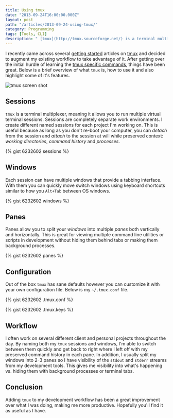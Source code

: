 ```yaml
---
title: Using tmux
date: "2013-09-24T16:00:00.000Z"
layout: post
path: "/articles/2013-09-24-using-tmux/"
category: Programming
tags: [Tools, CLI]
description: " [tmux](http://tmux.sourceforge.net/) is a terminal multiplexer, meaning it allows you to run multiple terminal _sessions_, each composed of _windows_ which can be split both vertically and horizontally into _panes_."
---
```


I recently came across several [getting started][1] articles on [tmux][2] and decided to augment my existing workflow to take advantage of it. After getting over the initial hurdle of learning the [tmux specific commands][3], things have been great. Below is a brief overview of what `tmux` is, how to use it and also highlight some of it's&nbsp;features.

![tmux screen shot](tmux-screen-shot.png)

## Sessions

`tmux` is a terminal multiplexer, meaning it allows you to run multiple virtual terminal sessions. Sessions are completely separate work environments. I create different named sessions for each project I'm working on. This is useful because as long as you don't re-boot your computer, you can _detach_ from the session and _attach_ to the session at will while preserved context: _working directories_, _command history_ and&nbsp;_processes_.

{% gist 6232602 sessions %}

## Windows

Each session can have multiple windows that provide a tabbing interface. With them you can quickly move switch windows using keyboard shortcuts similar to how you `Alt+Tab` between OS&nbsp;windows.

{% gist 6232602 windows %}

## Panes

Panes allow you to split your _windows_ into multiple _panes_ both vertically and horizontally. This is great for viewing multiple command line utilities or scripts in development without hiding them behind tabs or making them background&nbsp;processes.

{% gist 6232602 panes %}

## Configuration

Out of the box `tmux` has sane defaults however you can customize it with your own configuration file. Below is my `~/.tmux.conf`&nbsp;file.

{% gist 6232602 .tmux.conf %}

{% gist 6232602 .tmux.keys %}

## Workflow

I often work on several different client and personal projects throughout the day. By naming both my `tmux` sessions and windows, I'm able to switch between them quickly and get back to right where I left off with my preserved command history in each pane. In addition, I usually split my windows into 2-3 panes so I have visibility of the `stdout` and `stderr` streams from my development tools. This gives me visibility into what's happening vs. hiding them with background processes or terminal&nbsp;tabs.

## Conclusion

Adding `tmux` to my development workflow has been a great improvement over what I was doing, making me more productive. Hopefully you'll find it as useful as I&nbsp;have.

[1]:https://www.google.com/webhp?sourceid=chrome-instant&ie=UTF-8#hl=en&output=search&sclient=psy-ab&q=tmux%20tutorial&oq=&gs_l=&pbx=1&fp=45c3b9a0a6db80f8&bav=on.2,or.r_gc.r_pw.r_cp.r_qf.,cf.osb&biw=1110&bih=825
[2]:http://tmux.sourceforge.net/
[3]:https://gist.github.com/MohamedAlaa/2961058
